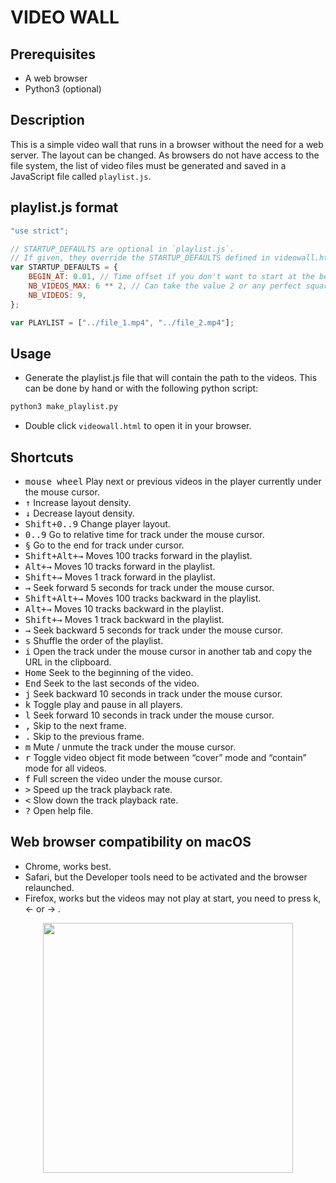 # VIDEO WALL

## Prerequisites

-   A web browser
-   Python3 (optional)

## Description

This is a simple video wall that runs in a browser without the need for a web server.
The layout can be changed.
As browsers do not have access to the file system, the list of video files must be generated and saved in a JavaScript file called `playlist.js`.

## playlist.js format

```javascript
"use strict";

// STARTUP_DEFAULTS are optional in `playlist.js`.
// If given, they override the STARTUP_DEFAULTS defined in videowall.html.
var STARTUP_DEFAULTS = {
    BEGIN_AT: 0.01, // Time offset if you don't want to start at the beginning of the video. Time offset is expressed as a fraction of the total time, i.e. from 0 to 1.
    NB_VIDEOS_MAX: 6 ** 2, // Can take the value 2 or any perfect square number (1, 4, 9, 16,...).
    NB_VIDEOS: 9,
};

var PLAYLIST = ["../file_1.mp4", "../file_2.mp4"];
```

## Usage

-   Generate the playlist.js file that will contain the path to the videos.
    This can be done by hand or with the following python script:

```bash
python3 make_playlist.py
```

-   Double click `videowall.html` to open it in your browser.

## Shortcuts

-   <kbd>mouse wheel</kbd> Play next or previous videos in the player currently under the mouse cursor.
-   <kbd>↑</kbd> Increase layout density.
-   <kbd>↓</kbd> Decrease layout density.
-   <kbd>Shift+0..9</kbd> Change player layout.
-   <kbd>0..9</kbd> Go to relative time for track under the mouse cursor.
-   <kbd>§</kbd> Go to the end for track under cursor.
-   <kbd>Shift+Alt+→</kbd> Moves 100 tracks forward in the playlist.
-   <kbd>Alt+→</kbd> Moves 10 tracks forward in the playlist.
-   <kbd>Shift+→</kbd> Moves 1 track forward in the playlist.
-   <kbd>→</kbd> Seek forward 5 seconds for track under the mouse cursor.
-   <kbd>Shift+Alt+→</kbd> Moves 100 tracks backward in the playlist.
-   <kbd>Alt+→</kbd> Moves 10 tracks backward in the playlist.
-   <kbd>Shift+→</kbd> Moves 1 track backward in the playlist.
-   <kbd>→</kbd> Seek backward 5 seconds for track under the mouse cursor.
-   <kbd>s</kbd> Shuffle the order of the playlist.
-   <kbd>i</kbd> Open the track under the mouse cursor in another tab and copy the URL in the clipboard.
-   <kbd>Home</kbd> Seek to the beginning of the video.
-   <kbd>End</kbd> Seek to the last seconds of the video.
-   <kbd>j</kbd> Seek backward 10 seconds in track under the mouse cursor.
-   <kbd>k</kbd> Toggle play and pause in all players.
-   <kbd>l</kbd> Seek forward 10 seconds in track under the mouse cursor.
-   <kbd>,</kbd> Skip to the next frame.
-   <kbd>.</kbd> Skip to the previous frame.
-   <kbd>m</kbd> Mute / unmute the track under the mouse cursor.
-   <kbd>r</kbd> Toggle video object fit mode between “cover” mode and “contain” mode for all videos.
-   <kbd>f</kbd> Full screen the video under the mouse cursor.
-   <kbd>></kbd> Speed up the track playback rate.
-   <kbd><</kbd> Slow down the track playback rate.
-   <kbd>?</kbd> Open help file.

## Web browser compatibility on macOS

-   Chrome, works best.
-   Safari, but the Developer tools need to be activated and the browser relaunched.
-   Firefox, works but the videos may not play at start, you need to press k, ← or → .

<p align="center">
<img height=400px src="../../raw/master/assets/videowall.jpg" />
</p>
